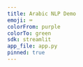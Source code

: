 ```yaml
---
title: Arabic NLP Demo
emoji: ⌨
colorFrom: purple
colorTo: green
sdk: streamlit
app_file: app.py
pinned: true
---
```

